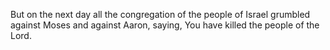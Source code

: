 But on the next day all the congregation of the people of Israel grumbled against Moses and against Aaron, saying, You have killed the people of the Lord.
